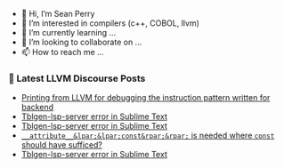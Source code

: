 - 👋 Hi, I’m Sean Perry
- 👀 I’m interested in compilers (c++, COBOL, llvm)
- 🌱 I’m currently learning ...
- 💞️ I’m looking to collaborate on ...
- 📫 How to reach me ...

<!---
s66perry/s66perry is a ✨ special ✨ repository because its `README.md` (this file) appears on your GitHub profile.
You can click the Preview link to take a look at your changes.
--->
### 📕 Latest LLVM Discourse Posts

<!-- DISCOURSE-LLVM:START -->
- [Printing from LLVM for debugging the instruction pattern written for backend](https://discourse.llvm.org/t/printing-from-llvm-for-debugging-the-instruction-pattern-written-for-backend/65291#post_3)
- [Tblgen-lsp-server error in Sublime Text](https://discourse.llvm.org/t/tblgen-lsp-server-error-in-sublime-text/65315#post_3)
- [Tblgen-lsp-server error in Sublime Text](https://discourse.llvm.org/t/tblgen-lsp-server-error-in-sublime-text/65315#post_2)
- [`__attribute__&lpar;&lpar;const&rpar;&rpar;` is needed where `const` should have sufficed?](https://discourse.llvm.org/t/attribute-const-is-needed-where-const-should-have-sufficed/65308#post_12)
- [Tblgen-lsp-server error in Sublime Text](https://discourse.llvm.org/t/tblgen-lsp-server-error-in-sublime-text/65315#post_1)
<!-- DISCOURSE-LLVM:END -->

